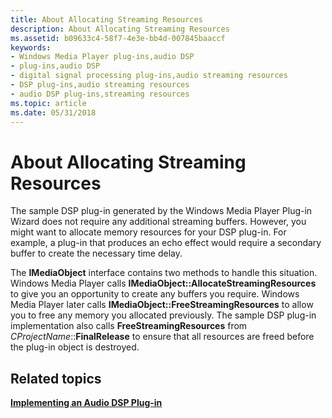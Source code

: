 ```yaml
---
title: About Allocating Streaming Resources
description: About Allocating Streaming Resources
ms.assetid: b09633c4-58f7-4e3e-bb4d-007845baaccf
keywords:
- Windows Media Player plug-ins,audio DSP
- plug-ins,audio DSP
- digital signal processing plug-ins,audio streaming resources
- DSP plug-ins,audio streaming resources
- audio DSP plug-ins,streaming resources
ms.topic: article
ms.date: 05/31/2018
---
```


# About Allocating Streaming Resources

The sample DSP plug-in generated by the Windows Media Player Plug-in Wizard does not require any additional streaming buffers. However, you might want to allocate memory resources for your DSP plug-in. For example, a plug-in that produces an echo effect would require a secondary buffer to create the necessary time delay.

The **IMediaObject** interface contains two methods to handle this situation. Windows Media Player calls **IMediaObject::AllocateStreamingResources** to give you an opportunity to create any buffers you require. Windows Media Player later calls **IMediaObject::FreeStreamingResources** to allow you to free any memory you allocated previously. The sample DSP plug-in implementation also calls **FreeStreamingResources** from *CProjectName*::**FinalRelease** to ensure that all resources are freed before the plug-in object is destroyed.

## Related topics

<dl> <dt>

[**Implementing an Audio DSP Plug-in**](implementing-an-audio-dsp-plug-in.md)
</dt> </dl>

 

 




